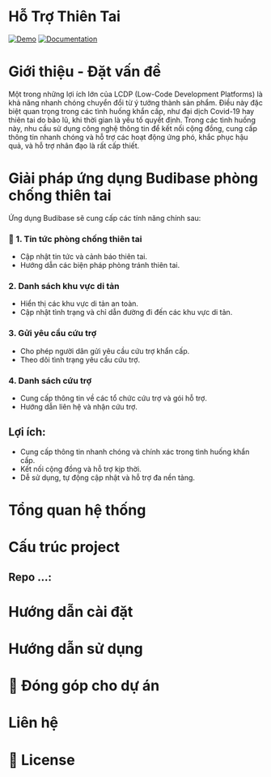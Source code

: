 # Hỗ Trợ Thiên Tai

[![Demo](https://img.shields.io/badge/Demo-2ea44f?style=for-the-badge)](https://fbetahou.budibase.app/app/disaster-relief) [![Documentation](https://img.shields.io/badge/Documentation-blue?style=for-the-badge)]()

# Giới thiệu - Đặt vấn đề 
Một trong những lợi ích lớn của LCDP (Low-Code Development Platforms) là khả năng nhanh chóng chuyển đổi từ ý tưởng thành sản phẩm. Điều này đặc biệt quan trọng trong các tình huống khẩn cấp, như đại dịch Covid-19 hay thiên tai do bão lũ, khi thời gian là yếu tố quyết định. Trong các tình huống này, nhu cầu sử dụng công nghệ thông tin để kết nối cộng đồng, cung cấp thông tin nhanh chóng và hỗ trợ các hoạt động ứng phó, khắc phục hậu quả, và hỗ trợ nhân đạo là rất cấp thiết.
# Giải pháp ứng dụng Budibase phòng chống thiên tai

Ứng dụng Budibase sẽ cung cấp các tính năng chính sau:

### 📰 1. Tin tức phòng chống thiên tai 
- Cập nhật tin tức và cảnh báo thiên tai.
- Hướng dẫn các biện pháp phòng tránh thiên tai.

### 2. Danh sách khu vực di tản
- Hiển thị các khu vực di tản an toàn.
- Cập nhật tình trạng và chỉ dẫn đường đi đến các khu vực di tản.

### 3. Gửi yêu cầu cứu trợ
- Cho phép người dân gửi yêu cầu cứu trợ khẩn cấp.
- Theo dõi tình trạng yêu cầu cứu trợ.

### 4. Danh sách cứu trợ
- Cung cấp thông tin về các tổ chức cứu trợ và gói hỗ trợ.
- Hướng dẫn liên hệ và nhận cứu trợ.

## Lợi ích:
- Cung cấp thông tin nhanh chóng và chính xác trong tình huống khẩn cấp.
- Kết nối cộng đồng và hỗ trợ kịp thời.
- Dễ sử dụng, tự động cập nhật và hỗ trợ đa nền tảng.
# Tổng quan hệ thống 
# Cấu trúc project 
## Repo ...: 
# Hướng dẫn cài đặt 
# Hướng dẫn sử dụng 
# 🙌 Đóng góp cho dự án
# Liên hệ 
# 📝 License 

<!--

**Here are some ideas to get you started:**

🙋‍♀️ A short introduction - what is your organization all about?
🌈 Contribution guidelines - how can the community get involved?
👩‍💻 Useful resources - where can the community find your docs? Is there anything else the community should know?
🍿 Fun facts - what does your team eat for breakfast?
🧙 Remember, you can do mighty things with the power of [Markdown](https://docs.github.com/github/writing-on-github/getting-started-with-writing-and-formatting-on-github/basic-writing-and-formatting-syntax)
-->
